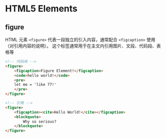 # HTML5 Elements

## figure

HTML 元素 `<figure>` 代表一段独立的引入内容，通常配合 `<figcaption>` 使用（对引用内容的说明）。
这个标签通常用于在主文内引用图片、文段、代码段、表格等

```html
<!-- 代码块 -->
<figure>
	<figcaption>Figure Element!</figcaption>
	<code>hello world!</code>
	<pre>
	let me = 'like 77!'
	</pre>
</figure>

<!-- 引用 -->
<figure>
	<figcaption><cite>Hello World!</cite></figcaption>
	<blockquote>
		Why so serious?
	</blockquote>
</figure>
```